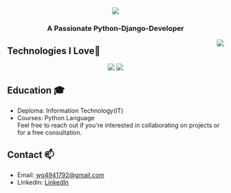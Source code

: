 <h1 align="center">
  <a href="https://git.io/typing-svg">
<img src="https://readme-typing-svg.demolab.com?font=Montserrat&weight=500&size=24&duration=2000&pause=1000&center=true&vCenter=true&random=false&width=435&lines=Hi+there!👋+I'm + Waqas+Younas+Gujar" />
  </a>
</h1>
<h3 align="center">
  A Passionate Python-Django-Developer
</h3>
<!-- <br/>
A Software Engineer Passionate About Web Development Since I Was 17 Years Old. I'm Pakistani And Born In 1999. I Completed My Bachelors Of Science In Computer Science And I'm Currently Learning Cloud Native Technologies and Generative AI i.e. DevOps, GAI. I Love Challenges. They Are My Strengths, Just Like Every Developer. I Love Coding And I Am Passionate About Teaching Everything I Know. Everything I Have Is Because Of Allah's Grace And Kindness. -->
<img align="right" src="https://visitor-badge.laobi.icu/badge?page_id=Waqas-Gujjar/.Waqas-Gujjar/&left_color=red&right_color=green&left_text=Visitors" />

##  Technologies I Love🚀
<div align="center">
    <img src="https://skillicons.dev/icons?i=javascript,typescript,react,nextjs,bootstrap,html,css,vscode,github,tailwind,git,redis,azure,linux" />
    <img src="https://skillicons.dev/icons?i=nodejs,python,express,nginx,docker,mongodb,kubernetes,mysql,postgresql,django,flask,fastapi,kafka" /><br>
</div>


## Education 🎓
* Deploma: Information Technology(IT)
* Courses: Python Language
<br>Feel free to reach out if you're interested in collaborating on projects or for a free consultation.

## Contact 📫
* Email: wg4941792@gmail.com
* Linkedin: [LinkedIn]()
